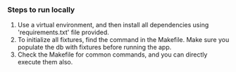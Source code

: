 ### Steps to run locally

1. Use a virtual environment, and then install all dependencies using 'requirements.txt' file provided.
2. To initialize all fixtures, find the command in the Makefile. Make sure you populate the db with fixtures before running the app.
3. Check the Makefile for common commands, and you can directly execute them also.